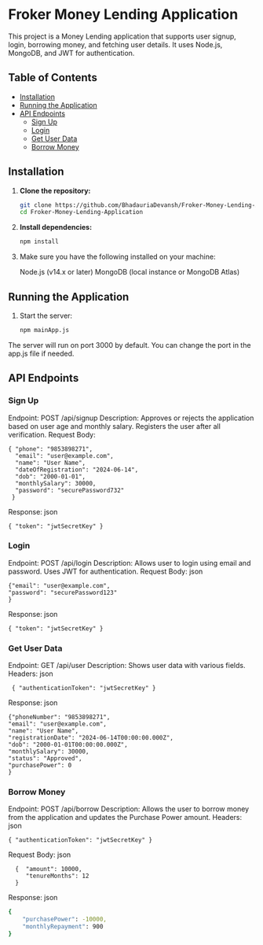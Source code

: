 # Froker Money Lending Application

This project is a Money Lending application that supports user signup, login, borrowing money, and fetching user details. It uses Node.js, MongoDB, and JWT for authentication. 

## Table of Contents
- [Installation](#installation)
- [Running the Application](#running-the-application)
- [API Endpoints](#api-endpoints)
  - [Sign Up](#sign-up)
  - [Login](#login)
  - [Get User Data](#get-user-data)
  - [Borrow Money](#borrow-money)


## Installation

1. **Clone the repository:**

   ```sh
   git clone https://github.com/BhadauriaDevansh/Froker-Money-Lending-Application.git
   cd Froker-Money-Lending-Application
3. **Install dependencies:**

   ```sh
   npm install
4. Make sure you have the following installed on your machine:

   Node.js (v14.x or later)
   MongoDB (local instance or MongoDB Atlas)

## Running the Application

1. Start the server:
   
    ```sh
    npm mainApp.js
The server will run on port 3000 by default. You can change the port in the app.js file if needed.

## API Endpoints

### Sign Up

Endpoint: POST /api/signup
Description: Approves or rejects the application based on user age and monthly salary. Registers the user after all verification.
Request Body:
    
    { "phone": "9853898271",
      "email": "user@example.com",
      "name": "User Name",
      "dateOfRegistration": "2024-06-14",
      "dob": "2000-01-01",
      "monthlySalary": 30000,
      "password": "securePassword732"
     }
 
Response:
json
    
    { "token": "jwtSecretKey" }

### Login

Endpoint: POST /api/login
Description: Allows user to login using email and password. Uses JWT for authentication.
Request Body:
json
  
    {"email": "user@example.com",
    "password": "securePassword123"
    }

Response:
json
  
    { "token": "jwtSecretKey" }
    
### Get User Data

Endpoint: GET /api/user
Description: Shows user data with various fields.
Headers:
json
    
     { "authenticationToken": "jwtSecretKey" }
     
Response:
json

    {"phoneNumber": "9853898271",
    "email": "user@example.com",
    "name": "User Name",
    "registrationDate": "2024-06-14T00:00:00.000Z",
    "dob": "2000-01-01T00:00:00.000Z",
    "monthlySalary": 30000,
    "status": "Approved",
    "purchasePower": 0
    }
    
### Borrow Money

Endpoint: POST /api/borrow
Description: Allows the user to borrow money from the application and updates the Purchase Power amount.
Headers:
json
    
    { "authenticationToken": "jwtSecretKey" }
    
Request Body: json
    
      {  "amount": 10000,
         "tenureMonths": 12
      }

Response:
json
```sh
{
    "purchasePower": -10000,
    "monthlyRepayment": 900
}
